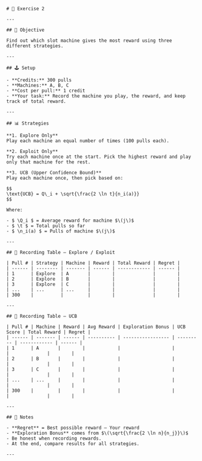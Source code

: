     # 🎰 Exercise 2

    ---

    ## 🎯 Objective

    Find out which slot machine gives the most reward using three different strategies.

    ---

    ## 🕹 Setup

    - **Credits:** 300 pulls
    - **Machines:** A, B, C
    - **Cost per pull:** 1 credit
    - **Your task:** Record the machine you play, the reward, and keep track of total reward.

    ---

    ## 📊 Strategies

    **1. Explore Only**
    Play each machine an equal number of times (100 pulls each).

    **2. Exploit Only**
    Try each machine once at the start. Pick the highest reward and play only that machine for the rest.

    **3. UCB (Upper Confidence Bound)**
    Play each machine once, then pick based on:

    $$
    \text{UCB} = Q\_i + \sqrt{\frac{2 \ln t}{n_i(a)}}
    $$

    Where:

    - $ \Q_i $ = Average reward for machine $\(j\)$
    - $ \t $ = Total pulls so far
    - $ \n_i(a) $ = Pulls of machine $\(j\)$

    ---

    ## 📝 Recording Table – Explore / Exploit

    | Pull # | Strategy | Machine | Reward | Total Reward | Regret |
    | ------ | -------- | ------- | ------ | ------------ | ------ |
    | 1      | Explore  | A       |        |              |        |
    | 2      | Explore  | B       |        |              |        |
    | 3      | Explore  | C       |        |              |        |
    | ...    | ...      | ...     |        |              |        |
    | 300    |          |         |        |              |        |

    ---

    ## 📝 Recording Table – UCB

    | Pull # | Machine | Reward | Avg Reward | Exploration Bonus | UCB Score | Total Reward | Regret |
    | ------ | ------- | ------ | ---------- | ----------------- | --------- | ------------ | ------ |
    | 1      | A       |        |            |                   |           |              |        |
    | 2      | B       |        |            |                   |           |              |        |
    | 3      | C       |        |            |                   |           |              |        |
    | ...    | ...     |        |            |                   |           |              |        |
    | 300    |         |        |            |                   |           |              |        |

    ---

    ## 📌 Notes

    - **Regret** = Best possible reward – Your reward
    - **Exploration Bonus** comes from $\(\sqrt{\frac{2 \ln n}{n_j}}\)$
    - Be honest when recording rewards.
    - At the end, compare results for all strategies.

    ---
